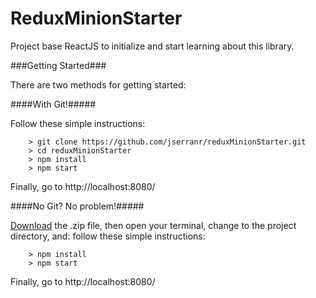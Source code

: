 # ReduxMinionStarter


Project base ReactJS to initialize and start learning about this library.

###Getting Started###

There are two methods for getting started:

####With Git!#####

Follow these simple instructions:

```
	> git clone https://github.com/jserranr/reduxMinionStarter.git
	> cd reduxMinionStarter
	> npm install
	> npm start
```

Finally, go to http://localhost:8080/

####No Git? No problem!#####

[Download](https://github.com/jserranr/reduxMinionStarter/archive/master.zip) the .zip file, then open your terminal, change to the project directory, and: follow these simple instructions:

```
	> npm install
	> npm start
```

Finally, go to http://localhost:8080/
